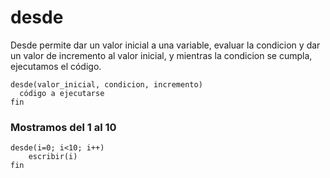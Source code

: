 # desde
Desde permite dar un valor inicial a una variable, evaluar la condicion y dar un valor de incremento al valor inicial, y mientras la condicion se cumpla, ejecutamos el código.
```
desde(valor_inicial, condicion, incremento)
  código a ejecutarse
fin  
```

### Mostramos del 1 al 10


```
desde(i=0; i<10; i++)
    escribir(i)
fin
```

